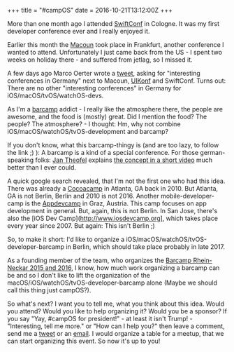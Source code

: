 +++
title = "#campOS"
date = 2016-10-21T13:12:00Z
+++

More than one month ago I attended [SwiftConf](https://swiftconf.com) in
Cologne. It was my first developer conference ever and I really enjoyed it.

Earlier this month the [Macoun](https://macoun.de) took place in
Frankfurt, another conference I wanted to attend. Unfortunately I just
came back from the US - I spent two weeks on holiday there - and suffered
from jetlag, so I missed it.

A few days ago Marco Oerter wrote a
[tweet](https://twitter.com/m_oerter/status/784737390099300352), asking
for "interesting conferences in Germany" next to Macoun,
[UIKonf](http://www.uikonf.com) and SwiftConf. Turns out: There are no
other "interesting conferences" in Germany for
iOS/macOS/tvOS/watchOS-devs.

As I'm a [barcamp](https://en.wikipedia.org/wiki/BarCamp) addict - I
really like the atmosphere there, the people are awesome, and the food is
(mostly) great. Did I mention the food? The people? The atmosphere? - I
thought: Hm, why not combine iOS/macOS/watchOS/tvOS-development and
barcamp?

If you don't know, what this barcamp-thingy is (and are too lazy,
to follow the link ;) ): A barcamp is a kind of a special conference. For
those german-speaking folks: [Jan Theofel](https://twitter.com/JanTheofel) explains [the concept in a short
video](https://www.youtube.com/watch?v=IQBCsBeWFew) much better than I ever
could.

A quick google search revealed, that I'm not the first one who had this
idea. There was already a [Cocoacamp](https://twitter.com/cocoacamp) in
Atlanta, GA back in 2010. But Atlanta, GA is not Berlin, Berlin and 2010
is not 2016. Another mobile-developer-camp is the
[Appdevcamp](http://barcamp-graz.at/information/appdevcamp/) in Graz,
Austria. This camp focuses on app development in general. But, again, this
is not Berlin. In San Jose, there's also the [iOS Dev
Camp](http://www.iosdevcamp.org], which takes place every year since 2007. But again:
This isn't Berlin ;)

So, to make it short: I'd like to organize a
iOS/macOS/watchOS/tvOS-developer-barcamp in Berlin, which should take
place probably in late 2017.

As a founding member of the team, who organizes the [Barcamp Rhein-Neckar
2015 and 2016](https://barcamp.rhein-neckar.me), I know, how much work
organizing a barcamp can be and so I don't like to lift the organization
of the macOS/iOS/watchOS/tvOS-developer-barcamp alone (Maybe we should
call this thing just campOS?).

So what's next? I want you to tell me, what you think about this idea.
Would you attend? Would you like to help organizing it? Would you be a
sponsor? If you say "Yay, #campOS for president!" - at least it isn't
Trump! - "Interesting, tell me more." or "How can I help you?" then leave a comment, send me a [tweet](https://twitter.com/zeitschlag) or an [email](https://encrypt.to/0xFD84809B). I
would organize a table for a meetup, that we can start organizing this
event. So now it's up to you!
